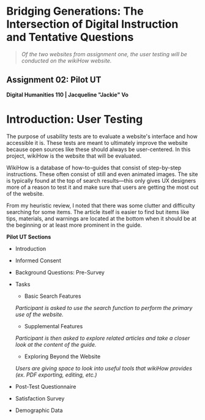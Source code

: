 # Bridging Generations: The Intersection of Digital Instruction and Tentative Questions

> *Of the two websites from assignment one, the user testing will be conducted on the wikiHow website.*
 
## Assignment 02: Pilot UT ##
__Digital Humanities 110 | Jacqueline "Jackie" Vo__

# Introduction: User Testing #

The purpose of usability tests are to evaluate a website's interface and how accessible it is. These tests are meant to ultimately improve the website because open sources like these should always be user-centered. In this project, wikiHow is the website that will be evaluated. 

WikiHow is a database of how-to-guides that consist of step-by-step instructions. These often consist of still and even animated images. The site is typically found at the top of search results—this only gives UX designers more of a reason to test it and make sure that users are getting the most out of the website. 

From my heuristic review, I noted that there was some clutter and difficulty searching for some items. The article itself is easier to find but items like tips, materials, and warnings are located at the bottom when it should be at the beginning or at least more prominent in the guide. 

__Pilot UT Sections__

* Introduction
* Informed Consent
* Background Questions: Pre-Survey
* Tasks
  * Basic Search Features

  *Participant is asked to use the search function to perform the primary use of the website.*
  
  * Supplemental Features

  *Participant is then asked to explore related articles and take a closer look at the content of the guide.*
  
  * Exploring Beyond the Website

  *Users are giving space to look into useful tools that wikiHow provides (ex. PDF exporting, editing, etc.)*
  
* Post-Test Questionnaire 
* Satisfaction Survey
* Demographic Data
